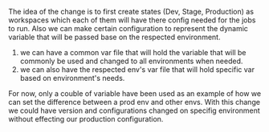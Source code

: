 The idea of the change is to first create states (Dev, Stage, Production) as workspaces which each of them will have there config needed for the jobs to run. 
Also we can make certain configuration to represent the dynamic variable that will be passed base on the respected environment.

1. we can have a common var file that will hold the variable that will be commonly be used and changed to all environments when needed.
2. we can also have the respected env's var file that will hold specific var based on environment's needs.

For now, only a couble of variable have been used as an example of how we can set the difference between a prod env and other envs. 
With this change we could have version and configurations changed on specifig environment without effecting our production configuration.
